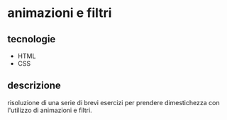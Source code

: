 # animazioni e filtri
## tecnologie
* HTML
* CSS
## descrizione
risoluzione di una serie di brevi esercizi per prendere dimestichezza con l'utilizzo di animazioni e filtri.
